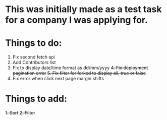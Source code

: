 # This was initially made as a test task for a company I was applying for.

# Things to do:

1. Fix second fetch api
2. Add Contributors list
3. Fix to display date/time format as dd/mm/yyyy
   ~~4. Fix deployment pagination error~~
   ~~5. Fix filter for forked to display all, true or false~~
4. Fix error when click next page margin shifts

# Things to add:

~~1. Sort~~
~~2. Filter~~
